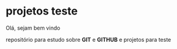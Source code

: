 # projetos teste
 
 Olá, sejam bem vindo
 
repositório para estudo sobre **GIT** e **GITHUB** e projetos para teste

